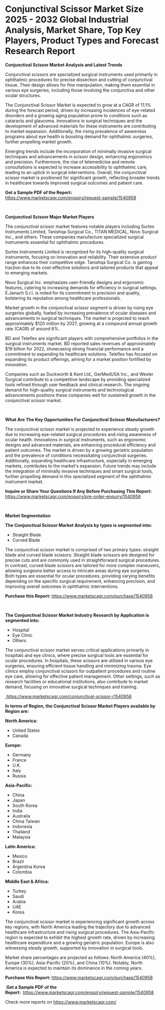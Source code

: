 <p><h1>Conjunctival Scissor Market Size 2025 - 2032 Global Industrial Analysis, Market Share, Top Key Players, Product Types and Forecast Research Report</h1></p><p><strong>Conjunctival Scissor Market Analysis and Latest Trends</strong></p>
<p><p>Conjunctival scissors are specialized surgical instruments used primarily in ophthalmic procedures for precise dissection and cutting of conjunctival tissue. Their design allows for fine manipulation, making them essential in various eye surgeries, including those involving the conjunctiva and other ocular structures. </p><p>The Conjunctival Scissor Market is expected to grow at a CAGR of 11.1% during the forecast period, driven by increasing incidences of eye-related disorders and a growing aging population prone to conditions such as cataracts and glaucoma. Innovations in surgical techniques and the development of advanced materials for these instruments are contributing to market expansion. Additionally, the rising prevalence of awareness programs about eye health is boosting demand for ophthalmic surgeries, further propelling market growth. </p><p>Emerging trends include the incorporation of minimally invasive surgical techniques and advancements in scissor design, enhancing ergonomics and precision. Furthermore, the rise of telemedicine and remote consultations is expected to increase accessibility to ophthalmic care, leading to an uptick in surgical interventions. Overall, the conjunctival scissor market is positioned for significant growth, reflecting broader trends in healthcare towards improved surgical outcomes and patient care.</p></p>
<p><strong>Get a Sample PDF of the Report:&nbsp;</strong> <a href="https://www.marketscagr.com/enquiry/request-sample/1540958?utm_campaign=2465&utm_medium=2&utm_source=Github&utm_content=ia&utm_term=04032025&utm_id=conjunctival-scissor">https://www.marketscagr.com/enquiry/request-sample/1540958</a></p>
<p>&nbsp;</p>
<p><strong>Conjunctival Scissor Major Market Players</strong></p>
<p><p>The conjunctival scissor market features notable players including Surtex Instruments Limited, Tanishqa Surgical Co., TITAN MEDICAL, Novo Surgical Inc., and others. These companies manufacture specialized surgical instruments essential for ophthalmic procedures.</p><p>Surtex Instruments Limited is recognized for its high-quality surgical instruments, focusing on innovation and reliability. Their extensive product range enhances their competitive edge. Tanishqa Surgical Co. is gaining traction due to its cost-effective solutions and tailored products that appeal to emerging markets.</p><p>Novo Surgical Inc. emphasizes user-friendly designs and ergonomic features, catering to increasing demands for efficiency in surgical settings. E.Janach S.r.l. is noted for its commitment to precision and quality, bolstering its reputation among healthcare professionals.</p><p>Market growth in the conjunctival scissor segment is driven by rising eye surgeries globally, fueled by increasing prevalence of ocular diseases and advancements in surgical techniques. The market is projected to reach approximately $120 million by 2027, growing at a compound annual growth rate (CAGR) of around 6%.</p><p>BD and Teleflex are significant players with comprehensive portfolios in the surgical instruments market. BD reported sales revenues of approximately $19 billion for 2022, showcasing strong financial performance and a commitment to expanding its healthcare solutions. Teleflex has focused on expanding its product offerings, aiming for a market position fortified by innovation. </p><p>Companies such as Duckworth & Kent Ltd., GerMedUSA Inc., and Wexler Surgical contribute to a competitive landscape by providing specialized tools refined through user feedback and clinical research. The ongoing demand for high-quality surgical instruments and technological advancements positions these companies well for sustained growth in the conjunctival scissor market.</p></p>
<p>&nbsp;</p>
<p><strong>What Are The Key Opportunities For Conjunctival Scissor Manufacturers?</strong></p>
<p><p>The conjunctival scissor market is projected to experience steady growth due to increasing eye-related surgical procedures and rising awareness of ocular health. Innovations in surgical instruments, such as ergonomic designs and advanced materials, are enhancing procedural efficiency and patient outcomes. The market is driven by a growing geriatric population and the prevalence of conditions necessitating conjunctival surgeries. Additionally, expanding healthcare infrastructure, especially in emerging markets, contributes to the market's expansion. Future trends may include the integration of minimally invasive techniques and smart surgical tools, further propelling demand in this specialized segment of the ophthalmic instrument market.</p></p>
<p><strong>Inquire or Share Your Questions If Any Before Purchasing This Report:</strong> <a href="https://www.marketscagr.com/enquiry/pre-order-enquiry/1540958?utm_campaign=2465&utm_medium=2&utm_source=Github&utm_content=ia&utm_term=04032025&utm_id=conjunctival-scissor">https://www.marketscagr.com/enquiry/pre-order-enquiry/1540958</a></p>
<p>&nbsp;</p>
<p><strong>Market Segmentation</strong></p>
<p><strong>The Conjunctival Scissor Market Analysis by types is segmented into:</strong></p>
<p><ul><li>Straight Blade</li><li>Curved Blade</li></ul></p>
<p><p>The conjunctival scissor market is comprised of two primary types: straight blade and curved blade scissors. Straight blade scissors are designed for precise cuts and are commonly used in straightforward surgical procedures. In contrast, curved blade scissors are tailored for more complex maneuvers, allowing surgeons better access to intricate areas during eye surgeries. Both types are essential for ocular procedures, providing varying benefits depending on the specific surgical requirement, enhancing precision, and improving overall outcomes in ophthalmic interventions.</p></p>
<p><strong>Purchase this Report:&nbsp;</strong><a href="https://www.marketscagr.com/purchase/1540958?utm_campaign=2465&utm_medium=2&utm_source=Github&utm_content=ia&utm_term=04032025&utm_id=conjunctival-scissor">https://www.marketscagr.com/purchase/1540958</a></p>
<p>&nbsp;</p>
<p><strong>The Conjunctival Scissor Market Industry Research by Application is segmented into:</strong></p>
<p><ul><li>Hospital</li><li>Eye Clinic</li><li>Others</li></ul></p>
<p><p>The conjunctival scissor market serves critical applications primarily in hospitals and eye clinics, where precise surgical tools are essential for ocular procedures. In hospitals, these scissors are utilized in various eye surgeries, ensuring efficient tissue handling and minimizing trauma. Eye clinics employ conjunctival scissors for outpatient procedures and routine eye care, allowing for effective patient management. Other settings, such as research facilities or educational institutions, also contribute to market demand, focusing on innovative surgical techniques and training.</p></p>
<p><a href="https://www.marketscagr.com/conjunctival-scissor-r1540958?utm_campaign=2465&utm_medium=2&utm_source=Github&utm_content=ia&utm_term=04032025&utm_id=conjunctival-scissor">&nbsp;https://www.marketscagr.com/conjunctival-scissor-r1540958</a></p>
<p><strong>In terms of Region, the Conjunctival Scissor Market Players available by Region are:</strong></p>
<p>
    <p> <strong> North America: </strong>
        <ul>
            <li>United States</li>
            <li>Canada</li>
        </ul>
        </p> 
    <p> <strong> Europe: </strong>
        <ul>
            <li>Germany</li>
            <li>France</li>
            <li>U.K.</li>
            <li>Italy</li>
            <li>Russia</li>
        </ul>
        </p> 
    <p> <strong> Asia-Pacific: </strong>
        <ul>
            <li>China</li>
            <li>Japan</li>
            <li>South Korea</li>
            <li>India</li>
            <li>Australia</li>
            <li>China Taiwan</li>
            <li>Indonesia</li>
            <li>Thailand</li>
            <li>Malaysia</li>
        </ul>
        </p> 
    <p> <strong> Latin America: </strong>
        <ul>
            <li>Mexico</li>
            <li>Brazil</li>
            <li>Argentina Korea</li>
            <li>Colombia</li>
        </ul>
        </p> 
    <p> <strong> Middle East & Africa: </strong>
        <ul>
            <li>Turkey</li>
            <li>Saudi</li>
            <li>Arabia</li>
            <li>UAE</li>
            <li>Korea</li>
        </ul>
    </p>
    </p>
<p><p>The conjunctival scissor market is experiencing significant growth across key regions, with North America leading the trajectory due to advanced healthcare infrastructure and rising surgical procedures. The Asia-Pacific region is expected to exhibit the highest growth rate, driven by increasing healthcare expenditure and a growing geriatric population. Europe is also witnessing steady growth, supported by innovation in surgical tools. </p><p>Market share percentages are projected as follows: North America (40%), Europe (30%), Asia-Pacific (20%), and China (10%). Notably, North America is expected to maintain its dominance in the coming years.</p></p>
<p><strong>Purchase this Report: </strong><a href="https://www.marketscagr.com/purchase/1540958?utm_campaign=2465&utm_medium=2&utm_source=Github&utm_content=ia&utm_term=04032025&utm_id=conjunctival-scissor">https://www.marketscagr.com/purchase/1540958</a></p>
<p>&nbsp;<strong>Get a Sample PDF of the Report:&nbsp;&nbsp;</strong><a href="https://www.marketscagr.com/enquiry/request-sample/1540958?utm_campaign=2465&utm_medium=2&utm_source=Github&utm_content=ia&utm_term=04032025&utm_id=conjunctival-scissor">https://www.marketscagr.com/enquiry/request-sample/1540958</a></p>
<p><strong></strong></p>
<p>Check more reports on <a href="https://www.marketscagr.com/?utm_campaign=2465&utm_medium=2&utm_source=Github&utm_content=ia&utm_term=04032025&utm_id=conjunctival-scissor">https://www.marketscagr.com/</a></p>